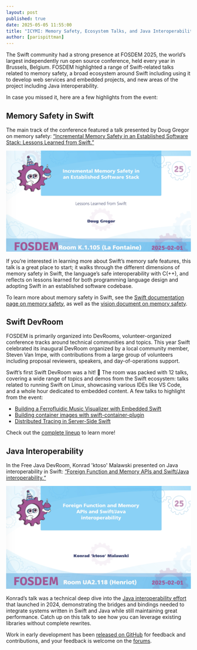 ```yaml
---
layout: post
published: true
date: 2025-05-05 11:55:00
title: "ICYMI: Memory Safety, Ecosystem Talks, and Java Interoperability at FOSDEM 2025"
author: [parispittman]
---
```


The Swift community had a strong presence at FOSDEM 2025, the world’s largest independently run open source conference, held every year in Brussels, Belgium. FOSDEM highlighted a range of Swift-related talks related to memory safety, a broad ecosystem around Swift including using it to develop web services and embedded projects, and new areas of the project including Java interoperability.

In case you missed it, here are a few highlights from the event:

## Memory Safety in Swift

The main track of the conference featured a talk presented by Doug Gregor on memory safety: [“Incremental Memory Safety in an Established Software Stack: Lessons Learned from Swift.”](https://fosdem.org/2025/schedule/event/fosdem-2025-6176-incremental-memory-safety-in-an-established-software-stack-lessons-learned-from-swift/)

![Slide from a presentation at FOSDEM 2025 titled 'Incremental Memory Safety in an Established Software Stack: Lessons Learned from Swift' by Doug Gregor.](/assets/images/fosdem-2025-memory-and-java-blog/fosdem2025-1.png)

If you’re interested in learning more about Swift’s memory safe features, this talk is a great place to start; it walks through the different dimensions of memory safety in Swift, the language’s safe interoperability with C(++), and reflects on lessons learned for both programming language design and adopting Swift in an established software codebase.

To learn more about memory safety in Swift, see the [Swift documentation page on memory safety](https://docs.swift.org/swift-book/documentation/the-swift-programming-language/memorysafety/), as well as the [vision document on memory safety](https://github.com/swiftlang/swift-evolution/blob/main/visions/memory-safety.md).

## Swift DevRoom

FOSDEM is primarily organized into DevRooms, volunteer-organized conference tracks around technical communities and topics. This year Swift celebrated its inaugural DevRoom organized by a local community member, Steven Van Impe, with contributions from a large group of volunteers including proposal reviewers, speakers, and day-of-operations support. 

Swift’s first Swift DevRoom was a hit! 🎉 The room was packed with 12 talks, covering a wide range of topics and demos from the Swift ecosystem: talks related to running Swift on Linux, showcasing various IDEs like VS Code, and a whole hour dedicated to embedded content. A few talks to highlight from the event:

* [Building a Ferrofluidic Music Visualizer with Embedded Swift](https://fosdem.org/2025/schedule/event/fosdem-2025-5284-building-a-ferrofluidic-music-visualizer-with-embedded-swift/)
* [Building container images with swift-container-plugin](https://fosdem.org/2025/schedule/event/fosdem-2025-5116-how-to-put-swift-in-a-box-building-container-images-with-swift-container-plugin/)
* [Distributed Tracing in Server-Side Swift](https://fosdem.org/2025/schedule/event/fosdem-2025-5218-distributed-tracing-in-server-side-swift/)

Check out the [complete lineup](https://fosdem.org/2025/schedule/track/swift/) to learn more!

## Java Interoperability

In the Free Java DevRoom, Konrad 'ktoso' Malawski presented on Java interoperability in Swift: [“Foreign Function and Memory APIs and Swift/Java interoperability.“](https://fosdem.org/2025/schedule/event/fosdem-2025-4886-foreign-function-and-memory-apis-and-swift-java-interoperability/)

![Slide from a presentation at FOSDEM 2025 titled 'Foreign Function and Memory APIs and Swift/Java interoperability' by Konrad 'ktoso' Malawski](/assets/images/fosdem-2025-memory-and-java-blog/fosdem2025-2.png)

Konrad’s talk was a technical deep dive into the [Java interoperability effort](https://forums.swift.org/t/java-interoperability-effort/74969) that launched in 2024, demonstrating the bridges and bindings needed to integrate systems written in Swift and Java while still maintaining great performance. Catch up on this talk to see how you can leverage existing libraries without complete rewrites.

Work in early development has been [released on GitHub](https://github.com/swiftlang/swift-java) for feedback and contributions, and your feedback is welcome on the [forums](https://forums.swift.org/c/development/java-interoperability/109).
